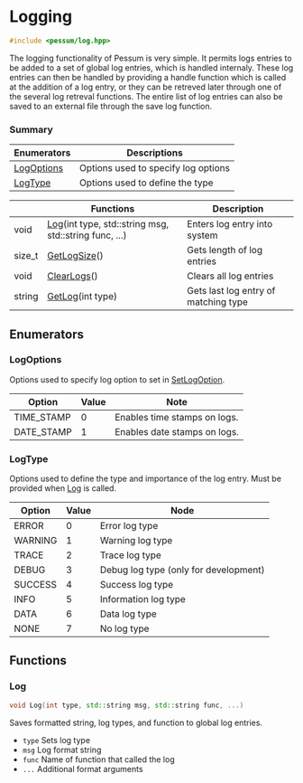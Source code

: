 # Logging #

```cpp
#include <pessum/log.hpp>
```

The logging functionality of Pessum is very simple. It permits logs entries to
be added to a set of global log entries, which is handled internaly. These log
entries can then be handled by providing a handle function which is called at
the addition of a log entry, or they can be retreved later through one of the
several log retreval functions. The entire list of log entries can also be
saved to an external file through the save log function.

### Summary ###

| Enumerators               | Descriptions                        |
|---------------------------|-------------------------------------|
| [LogOptions](#LogOptions) | Options used to specify log options |
| [LogType](#LogType)       | Options used to define the type     |

|        | Functions                                                     | Description                          |
|--------|---------------------------------------------------------------|--------------------------------------|
| void   | [Log](#Log)(int type, std::string msg, std::string func, ...) | Enters log entry into system         |
| size_t | [GetLogSize](#GetLogSize)()                                   | Gets length of log entries           |
| void   | [ClearLogs](#ClearLogs)()                                     | Clears all log entries               |
| string | [GetLog](#GetLog)(int type)                                   | Gets last log entry of matching type |

## Enumerators ##

### <a name="LogOptions"></a>LogOptions ###

Options used to specify log option to set in [SetLogOption](#SetLogOption).

| Option     | Value | Note                         |
|------------|-------|------------------------------|
| TIME_STAMP | 0     | Enables time stamps on logs. |
| DATE_STAMP | 1     | Enables date stamps on logs. |

### <a name="LogType"></a>LogType ###

Options used to define the type and importance of the log entry. Must be
provided when [Log](#Log) is called.

| Option  | Value | Node                                  |
|---------|-------|---------------------------------------|
| ERROR   | 0     | Error log type                        |
| WARNING | 1     | Warning log type                      |
| TRACE   | 2     | Trace log type                        |
| DEBUG   | 3     | Debug log type (only for development) |
| SUCCESS | 4     | Success log type                      |
| INFO    | 5     | Information log type                  |
| DATA    | 6     | Data log type                         |
| NONE    | 7     | No log type                           |

## Functions ##

### <a name="Log"></a>Log ###

```cpp
void Log(int type, std::string msg, std::string func, ...)
```
Saves formatted string, log types, and function to global log entries.

 - `type` Sets log type
 - `msg` Log format string
 - `func` Name of function that called the log
 - `...` Additional format arguments

